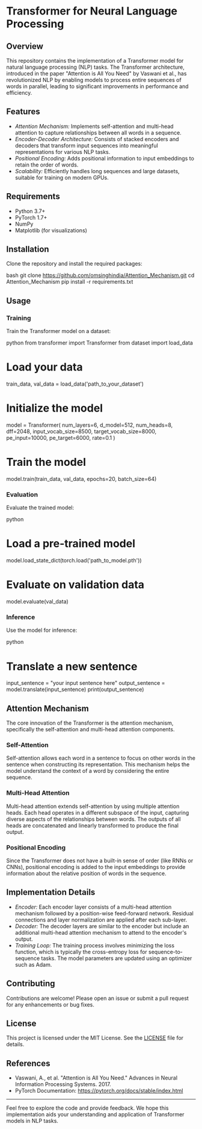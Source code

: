 # Transformer for Neural Language Processing

## Overview

This repository contains the implementation of a Transformer model for natural language processing (NLP) tasks. The Transformer architecture, introduced in the paper "Attention is All You Need" by Vaswani et al., has revolutionized NLP by enabling models to process entire sequences of words in parallel, leading to significant improvements in performance and efficiency.

## Features

- *Attention Mechanism:* Implements self-attention and multi-head attention to capture relationships between all words in a sequence.
- *Encoder-Decoder Architecture:* Consists of stacked encoders and decoders that transform input sequences into meaningful representations for various NLP tasks.
- *Positional Encoding:* Adds positional information to input embeddings to retain the order of words.
- *Scalability:* Efficiently handles long sequences and large datasets, suitable for training on modern GPUs.

## Requirements

- Python 3.7+
- PyTorch 1.7+
- NumPy
- Matplotlib (for visualizations)

## Installation

Clone the repository and install the required packages:

bash
git clone https://github.com/omsinghindia/Attention_Mechanism.git
cd Attention_Mechanism
pip install -r requirements.txt


## Usage

### Training

Train the Transformer model on a dataset:

python
from transformer import Transformer
from dataset import load_data

# Load your data
train_data, val_data = load_data('path_to_your_dataset')

# Initialize the model
model = Transformer(
    num_layers=6,
    d_model=512,
    num_heads=8,
    dff=2048,
    input_vocab_size=8500,
    target_vocab_size=8000,
    pe_input=10000,
    pe_target=6000,
    rate=0.1
)

# Train the model
model.train(train_data, val_data, epochs=20, batch_size=64)


### Evaluation

Evaluate the trained model:

python
# Load a pre-trained model
model.load_state_dict(torch.load('path_to_model.pth'))

# Evaluate on validation data
model.evaluate(val_data)


### Inference

Use the model for inference:

python
# Translate a new sentence
input_sentence = "your input sentence here"
output_sentence = model.translate(input_sentence)
print(output_sentence)


## Attention Mechanism

The core innovation of the Transformer is the attention mechanism, specifically the self-attention and multi-head attention components.

### Self-Attention

Self-attention allows each word in a sentence to focus on other words in the sentence when constructing its representation. This mechanism helps the model understand the context of a word by considering the entire sequence.

### Multi-Head Attention

Multi-head attention extends self-attention by using multiple attention heads. Each head operates in a different subspace of the input, capturing diverse aspects of the relationships between words. The outputs of all heads are concatenated and linearly transformed to produce the final output.

### Positional Encoding

Since the Transformer does not have a built-in sense of order (like RNNs or CNNs), positional encoding is added to the input embeddings to provide information about the relative position of words in the sequence.

## Implementation Details

- *Encoder:* Each encoder layer consists of a multi-head attention mechanism followed by a position-wise feed-forward network. Residual connections and layer normalization are applied after each sub-layer.
- *Decoder:* The decoder layers are similar to the encoder but include an additional multi-head attention mechanism to attend to the encoder's output.
- *Training Loop:* The training process involves minimizing the loss function, which is typically the cross-entropy loss for sequence-to-sequence tasks. The model parameters are updated using an optimizer such as Adam.

## Contributing

Contributions are welcome! Please open an issue or submit a pull request for any enhancements or bug fixes.

## License

This project is licensed under the MIT License. See the [LICENSE](LICENSE) file for details.

## References

- Vaswani, A., et al. "Attention is All You Need." Advances in Neural Information Processing Systems. 2017.
- PyTorch Documentation: https://pytorch.org/docs/stable/index.html

---

Feel free to explore the code and provide feedback. We hope this implementation aids your understanding and application of Transformer models in NLP tasks.
